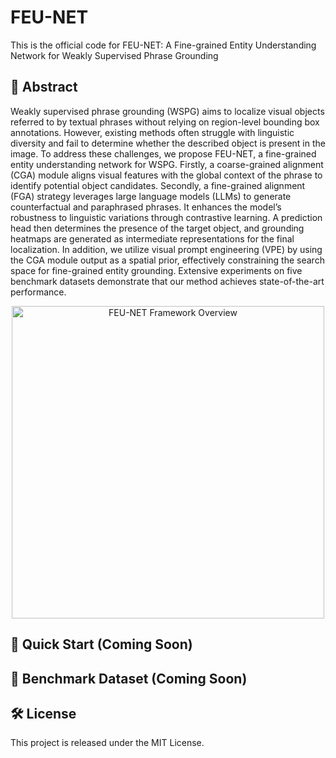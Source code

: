 # FEU-NET
This is the official code for FEU-NET: A Fine-grained Entity Understanding Network for Weakly Supervised Phrase Grounding


## 📄 Abstract

Weakly supervised phrase grounding (WSPG) aims to localize visual objects referred to by textual phrases without relying on region-level bounding box annotations. However, existing methods often struggle with linguistic diversity and fail to determine whether the described object is present in the image. To address these challenges, we propose FEU-NET, a fine-grained entity understanding network for WSPG. Firstly, a coarse-grained alignment (CGA) module aligns visual features with the global context of the phrase to identify potential object candidates. Secondly, a fine-grained alignment (FGA) strategy leverages large language models (LLMs) to generate counterfactual and paraphrased phrases. It enhances the model’s robustness to linguistic variations through contrastive learning. A prediction head then determines the presence of the target object, and grounding heatmaps are generated as intermediate representations for the final localization. In addition, we utilize visual prompt engineering (VPE) by using the CGA module output as a spatial prior, effectively constraining the search space for fine-grained entity grounding. Extensive experiments on five benchmark datasets demonstrate that our method achieves state-of-the-art performance.

<div align="center"> <img src="https://github.com/user-attachments/assets/2e90470e-e97e-42d6-877f-9d12c129fbc4" alt="FEU-NET Framework Overview" width="500" /> </div>

## 🚀 Quick Start (Coming Soon)


## 🧪 Benchmark Dataset (Coming Soon)


## 🛠️ License
This project is released under the MIT License.
